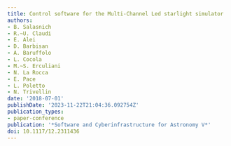 ```yaml
---
title: Control software for the Multi-Channel Led starlight simulator
authors:
- B. Salasnich
- R.~U. Claudi
- E. Alei
- D. Barbisan
- A. Baruffolo
- L. Cocola
- M.~S. Erculiani
- N. La Rocca
- E. Pace
- L. Poletto
- N. Trivellin
date: '2018-07-01'
publishDate: '2023-11-22T21:04:36.092754Z'
publication_types:
- paper-conference
publication: '*Software and Cyberinfrastructure for Astronomy V*'
doi: 10.1117/12.2311436
---
```

